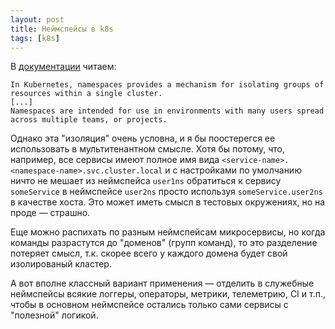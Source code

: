 ```yaml
---
layout: post
title: Неймспейсы в k8s
tags: [k8s]
---
```

В [документации](https://kubernetes.io/docs/concepts/overview/working-with-objects/namespaces/) читаем:
```
In Kubernetes, namespaces provides a mechanism for isolating groups of resources within a single cluster. 
[...]
Namespaces are intended for use in environments with many users spread across multiple teams, or projects.
```
Однако эта "изоляция" очень условна, и я бы поостерегся ее использовать в мультитенантном смысле. Хотя бы потому, что, например, все сервисы имеют полное имя вида `<service-name>.<namespace-name>.svc.cluster.local` и с настройками по умолчанию ничто не мешает из неймспейса `user1ns` обратиться к сервису `someService` в неймспейсе `user2ns` просто используя `someService.user2ns` в качестве хоста. Это может иметь смысл в тестовых окружениях, но на проде — страшно. 

Еще можно распихать по разным неймспейсам микросервисы, но когда команды разрастутся до "доменов" (групп команд), то это разделение потеряет смысл, т.к. скорее всего у каждого домена будет свой изолированый кластер.

А вот вполне классный вариант применения — отделить в служебные неймспейсы всякие логгеры, операторы, метрики, телеметрию, CI и т.п., чтобы в основном неймспейсе остались только сами сервисы с "полезной" логикой.

